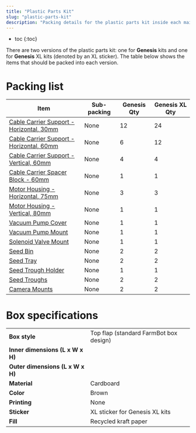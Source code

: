 ```yaml
---
title: "Plastic Parts Kit"
slug: "plastic-parts-kit"
description: "Packing details for the plastic parts kit inside each main carton"
---
```


* toc
{:toc}

There are two versions of the plastic parts kit: one for **Genesis** kits and one for **Genesis** <span class="fb-xl-sticker">XL</span> kits (denoted by an <span class="fb-xl-sticker">XL</span> sticker). The table below shows the items that should be packed into each version.

# Packing list

|Item|Sub-packing|Genesis Qty|Genesis <span class="fb-xl-sticker">XL</span> Qty|
|----|-----------|-----------|--------------|
|[Cable Carrier Support - Horizontal, 30mm](../../bom/plastic-parts/cable-carrier-support-horizontal-30mm.md)|None|12|24
|[Cable Carrier Support - Horizontal, 60mm](../../bom/plastic-parts/cable-carrier-support-horizontal-60mm.md)|None|6|12
|[Cable Carrier Support - Vertical, 60mm](../../bom/plastic-parts/cable-carrier-support-vertical-60mm.md)|None|4|4
|[Cable Carrier Spacer Block - 60mm](../../bom/plastic-parts/cable-carrier-spacer-block-60mm.md)|None|1|1
|[Motor Housing - Horizontal, 75mm](../../bom/plastic-parts/motor-housing-horizontal-75mm.md)|None|3|3
|[Motor Housing - Vertical, 80mm](../../bom/plastic-parts/motor-housing-vertical-80mm.md)|None|1|1
|[Vacuum Pump Cover](../../bom/plastic-parts/vacuum-pump-cover.md)|None|1|1
|[Vacuum Pump Mount](../../bom/plastic-parts/vacuum-pump-mount.md)|None|1|1
|[Solenoid Valve Mount](../../bom/plastic-parts/solenoid-valve-mount.md)|None|1|1
|[Seed Bin](../../bom/plastic-parts/seed-bin.md)|None|2|2
|[Seed Tray](../../bom/plastic-parts/seed-tray.md)|None|2|2
|[Seed Trough Holder](../../bom/plastic-parts/seed-trough-holder.md)|None|1|1
|[Seed Troughs](../../bom/plastic-parts/seed-trough.md)|None|2|2
|[Camera Mounts](../../bom/plastic-parts/camera-mount-half.md)|None|2|2

# Box specifications

|                                |                              |
|--------------------------------|------------------------------|
|**Box style**                   |Top flap (standard FarmBot box design)
|**Inner dimensions (L x W x H)**|
|**Outer dimensions (L x W x H)**|
|**Material**                    |Cardboard
|**Color**                       |Brown
|**Printing**                    |None
|**Sticker**                     |<span class="fb-xl-sticker">XL</span> sticker for Genesis XL kits
|**Fill**                        |Recycled kraft paper

